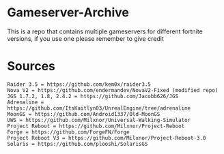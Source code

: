 # Gameserver-Archive
This is a repo that contains multiple gameservers for different fortnite versions, if you use one please remember to give credit

# Sources

    Raider 3.5 = https://github.com/kem0x/raider3.5
    Nova V2 = https://github.com/endermandev/NovaV2-Fixed (modified repo)
    JGS 1.7.2, 1.8, 2.4.2 = https://github.com/Jacobb626/JGS
    Adrenaline = https://github.com/ItsKaitlyn03/UnrealEngine/tree/adrenaline
    MoonGS = https://github.com/Android1337/Old-MoonGS
    UWS = https://github.com/Milxnor/Universal-Walking-Simulator
    Project Reboot = https://github.com/Milxnor/Project-Reboot
    Forge = https://github.com/ForgeFN/Forge
    Project Reboot V3 = https://github.com/Milxnor/Project-Reboot-3.0
    Solaris = https://github.com/plooshi/SolarisGS
